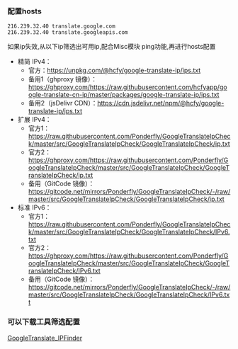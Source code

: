 ### 配置hosts

```
216.239.32.40 translate.google.com
216.239.32.40 translate.googleapis.com
```



如果ip失效,从以下ip筛选出可用ip,配合Misc模块 ping功能,再进行hosts配置

- 精简 IPv4：
  - 官方：https://unpkg.com/@hcfy/google-translate-ip/ips.txt
  - 备用1（ghproxy 镜像）：https://ghproxy.com/https://raw.githubusercontent.com/hcfyapp/google-translate-cn-ip/master/packages/google-translate-ip/ips.txt
  - 备用2（jsDelivr CDN）：https://cdn.jsdelivr.net/npm/@hcfy/google-translate-ip/ips.txt
- 扩展 IPv4：
  - 官方1：https://raw.githubusercontent.com/Ponderfly/GoogleTranslateIpCheck/master/src/GoogleTranslateIpCheck/GoogleTranslateIpCheck/ip.txt
  - 官方2：https://ghproxy.com/https://raw.githubusercontent.com/Ponderfly/GoogleTranslateIpCheck/master/src/GoogleTranslateIpCheck/GoogleTranslateIpCheck/ip.txt
  - 备用（GitCode 镜像）：https://gitcode.net/mirrors/Ponderfly/GoogleTranslateIpCheck/-/raw/master/src/GoogleTranslateIpCheck/GoogleTranslateIpCheck/ip.txt
- 标准 IPv6：
  - 官方1：https://raw.githubusercontent.com/Ponderfly/GoogleTranslateIpCheck/master/src/GoogleTranslateIpCheck/GoogleTranslateIpCheck/IPv6.txt
  - 官方2：https://ghproxy.com/https://raw.githubusercontent.com/Ponderfly/GoogleTranslateIpCheck/master/src/GoogleTranslateIpCheck/GoogleTranslateIpCheck/IPv6.txt
  - 备用（GitCode 镜像）：https://gitcode.net/mirrors/Ponderfly/GoogleTranslateIpCheck/-/raw/master/src/GoogleTranslateIpCheck/GoogleTranslateIpCheck/IPv6.txt



### 可以下载工具筛选配置

[GoogleTranslate_IPFinder](https://github.com/GoodCoder666/GoogleTranslate_IPFinder)